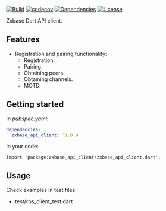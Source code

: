 [![Build](https://github.com/zxbase/zxbase_api_client/actions/workflows/build.yml/badge.svg)](https://github.com/zxbase/zxbase_api_client/actions/workflows/build.yml)
[![codecov](https://codecov.io/gh/zxbase/zxbase_api_client/branch/main/graph/badge.svg?token=5GEZHD3E6W)](https://codecov.io/gh/zxbase/zxbase_api_client)
[![Dependencies](https://github.com/zxbase/zxbase_api_client/actions/workflows/dependencies.yml/badge.svg)](https://github.com/zxbase/zxbase_api_client/actions/workflows/dependencies.yml)
[![License](https://img.shields.io/badge/License-Apache_2.0-blue.svg)](https://opensource.org/licenses/Apache-2.0)

Zxbase Dart API client.

## Features

- Registration and pairing functionality:
  - Registration.
  - Pairing.
  - Obtaining peers.
  - Obtaining channels.
  - MOTD.

## Getting started
In _pubspec.yaml_:
```yaml
dependencies:
  zxbase_api_client: ^1.0.0
```

In your code:
```
import 'package:zxbase_api_client/zxbase_api_client.dart';
```

## Usage

Check examples in test files:
  - test/rps_client_test.dart
